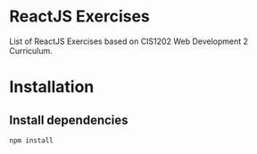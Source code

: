 # ReactJS Exercises

List of ReactJS Exercises based on CIS1202 Web Development 2 Curriculum.

# Installation

## Install dependencies

``` npm install ```